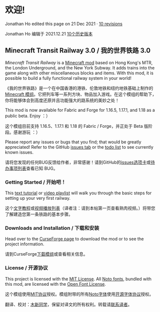 # 欢迎!

Jonathan Ho edited this page on 21 Dec 2021 · [10 revisions](https://github.com/jonafanho/Minecraft-Transit-Railway/wiki/Home/\_history)

Jonathan Ho 编辑于 2021.12.21 [10个历史版本](https://github.com/jonafanho/Minecraft-Transit-Railway/wiki/Home/\_history)

## Minecraft Transit Railway 3.0 / 我的世界铁路 3.0

_Minecraft Transit Railway_ is a [Minecraft mod](https://minecraft.fandom.com/wiki/Mods) based on Hong Kong's MTR, the London Underground, and the New York Subway. It adds trains into the game along with other miscellaneous blocks and items. With this mod, it is possible to build a fully functional railway system in your world!

《我的世界铁路》是一个在中国香港的港铁、伦敦地铁和纽约地铁基础上制作的 [Minecraft 模组](https://minecraft.fandom.com/wiki/Mods)。它把列车等一系列方块、物品加入游戏。在这个模组的帮助下，你将能够体会到高度还原并且功能强大的路系统的美妙之处！

This mod is now available for Fabric and Forge for 1.16.5, 1.17.1, and 1.18 as a public beta. Enjoy ：）

这个模组目前支持 1.16.5、1.17.1 和 1.18 的 Fabric / Forge，并正处于 Beta 版阶段。感谢游玩 ：）

Please report any issues or bugs that you find; that would be greatly appreciated! Refer to the GitHub [issues tab](https://github.com/jonafanho/Minecraft-Transit-Railway/issues) or the [todo list](https://github.com/jonafanho/Minecraft-Transit-Railway/wiki/Todo-List) to see currently known issues.

请将您发现的任何BUG反馈给作者，非常感谢！请到GitHub的[issues选项卡](https://github.com/jonafanho/Minecraft-Transit-Railway/issues)或[待办事项列表](https://github.com/jonafanho/Minecraft-Transit-Railway/wiki/Todo-List)查看已知 BUG。

### Getting Started / 开始吧！

This [text tutorial](https://github.com/jonafanho/Minecraft-Transit-Railway/wiki/Getting-Started) or [video playlist](https://www.youtube.com/playlist?list=PLp0jZgheSlXv\_vjilwnbrOtdbmgvz1VkC) will walk you through the basic steps for setting up your very first railway.

这个[文字教程](https://github.com/jonafanho/Minecraft-Transit-Railway/wiki/Getting-Started)或[视频播放列表](https://www.youtube.com/playlist?list=PLp0jZgheSlXv\_vjilwnbrOtdbmgvz1VkC)（译者注：请到本帖第一页查看熟肉视频。）将带您了解建造您第一条铁路的基本步骤。

### Downloads and Installation / 下载和安装

Head over to the [CurseForge page](https://www.curseforge.com/minecraft/mc-mods/minecraft-transit-railway) to download the mod or to see the project information.

请到CurseForge[下载模组](https://www.curseforge.com/minecraft/mc-mods/minecraft-transit-railway)或查看相关信息。

### License / 开源协议

This project is licensed with the [MIT License](https://opensource.org/licenses/MIT). All [Noto fonts](https://fonts.google.com/noto), bundled with this mod, are licensed with the [Open Font License](http://scripts.sil.org/OFL).

这个模组使用[MIT协议](https://opensource.org/licenses/MIT)授权。模组附带的所有[Noto字体](https://fonts.google.com/noto)使用[开源字体协议](http://scripts.sil.org/OFL)授权。

翻译、校对：[木新同学](https://www.mcbbs.net/?3291130)，保留对译文的所有权利。转载请[联系译者](https://www.mcbbs.net/?3291130)。
